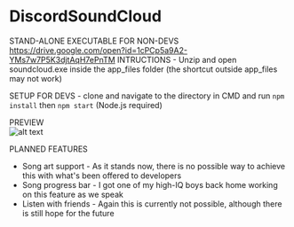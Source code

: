# DiscordSoundCloud

STAND-ALONE EXECUTABLE FOR NON-DEVS
https://drive.google.com/open?id=1cPCp5a9A2-YMs7w7P5K3djtAqH7ePnTM
INTRUCTIONS - Unzip and open soundcloud.exe inside the app_files folder (the shortcut outside app_files may not work)

SETUP FOR DEVS - clone and navigate to the directory in CMD and run 
```npm install```
then
```npm start``` (Node.js required)
 
PREVIEW                                            
![alt text](https://i.imgur.com/ISYXzh0.png)

PLANNED FEATURES
- Song art support - As it stands now, there is no possible way to achieve this with what's been offered to developers
- Song progress bar - I got one of my high-IQ boys back home working on this feature as we speak
- Listen with friends - Again this is currently not possible, although there is still hope for the future
